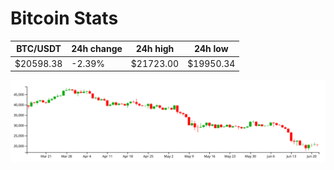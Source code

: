 # Bitcoin Stats

BTC/USDT|24h change|24h high|24h low|
|---|---|---|---|
|$20598.38|-2.39%|$21723.00|$19950.34|

<img src="./chart.svg">
